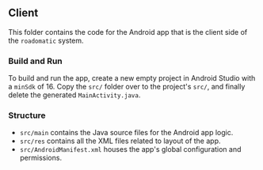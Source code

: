 ## Client

This folder contains the code for the Android app that is the client side of the `roadomatic` system.

### Build and Run

To build and run the app, create a new empty project in Android Studio with a `minSdk` of 16. Copy the `src/` folder over to the project's `src/`, and finally delete the generated `MainActivity.java`.

### Structure

* `src/main` contains the Java source files for the Android app logic.
* `src/res` contains all the XML files related to layout of the app.
* `src/AndroidManifest.xml` houses the app's global configuration and permissions.
